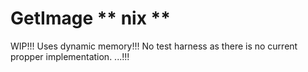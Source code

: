 # GetImage ** nix **
WIP!!!
Uses dynamic memory!!!
No test harness as there is no current propper implementation.
...!!!
